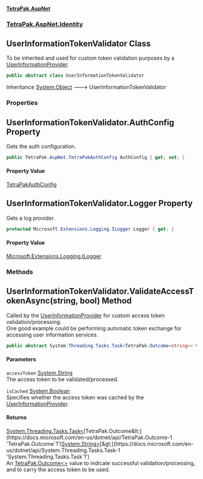 #### [TetraPak.AspNet](index.md 'index')
### [TetraPak.AspNet.Identity](TetraPak_AspNet_Identity.md 'TetraPak.AspNet.Identity')
## UserInformationTokenValidator Class
To be inherited and used for custom token validation purposes by a [UserInformationProvider](TetraPak_AspNet_Identity_UserInformationProvider.md 'TetraPak.AspNet.Identity.UserInformationProvider').  
```csharp
public abstract class UserInformationTokenValidator
```

Inheritance [System.Object](https://docs.microsoft.com/en-us/dotnet/api/System.Object 'System.Object') &#129106; UserInformationTokenValidator  
### Properties
<a name='TetraPak_AspNet_Identity_UserInformationTokenValidator_AuthConfig'></a>
## UserInformationTokenValidator.AuthConfig Property
Gets the auth configuration.  
```csharp
public TetraPak.AspNet.TetraPakAuthConfig AuthConfig { get; set; }
```
#### Property Value
[TetraPakAuthConfig](TetraPak_AspNet_TetraPakAuthConfig.md 'TetraPak.AspNet.TetraPakAuthConfig')
  
<a name='TetraPak_AspNet_Identity_UserInformationTokenValidator_Logger'></a>
## UserInformationTokenValidator.Logger Property
Gets a log provider.  
```csharp
protected Microsoft.Extensions.Logging.ILogger Logger { get; }
```
#### Property Value
[Microsoft.Extensions.Logging.ILogger](https://docs.microsoft.com/en-us/dotnet/api/Microsoft.Extensions.Logging.ILogger 'Microsoft.Extensions.Logging.ILogger')
  
### Methods
<a name='TetraPak_AspNet_Identity_UserInformationTokenValidator_ValidateAccessTokenAsync(string_bool)'></a>
## UserInformationTokenValidator.ValidateAccessTokenAsync(string, bool) Method
Called by the [UserInformationProvider](TetraPak_AspNet_Identity_UserInformationProvider.md 'TetraPak.AspNet.Identity.UserInformationProvider') for custom access token validation/processing.  
One good example could be performing automatic token exchange for accessing user information services.   
```csharp
public abstract System.Threading.Tasks.Task<TetraPak.Outcome<string>> ValidateAccessTokenAsync(string accessToken, bool isCached);
```
#### Parameters
<a name='TetraPak_AspNet_Identity_UserInformationTokenValidator_ValidateAccessTokenAsync(string_bool)_accessToken'></a>
`accessToken` [System.String](https://docs.microsoft.com/en-us/dotnet/api/System.String 'System.String')  
The access token to be validated/processed.  
  
<a name='TetraPak_AspNet_Identity_UserInformationTokenValidator_ValidateAccessTokenAsync(string_bool)_isCached'></a>
`isCached` [System.Boolean](https://docs.microsoft.com/en-us/dotnet/api/System.Boolean 'System.Boolean')  
Specifies whether the access token was cached by the [UserInformationProvider](TetraPak_AspNet_Identity_UserInformationProvider.md 'TetraPak.AspNet.Identity.UserInformationProvider').  
  
#### Returns
[System.Threading.Tasks.Task&lt;](https://docs.microsoft.com/en-us/dotnet/api/System.Threading.Tasks.Task-1 'System.Threading.Tasks.Task`1')[TetraPak.Outcome&lt;](https://docs.microsoft.com/en-us/dotnet/api/TetraPak.Outcome-1 'TetraPak.Outcome`1')[System.String](https://docs.microsoft.com/en-us/dotnet/api/System.String 'System.String')[&gt;](https://docs.microsoft.com/en-us/dotnet/api/TetraPak.Outcome-1 'TetraPak.Outcome`1')[&gt;](https://docs.microsoft.com/en-us/dotnet/api/System.Threading.Tasks.Task-1 'System.Threading.Tasks.Task`1')  
An [TetraPak.Outcome&lt;&gt;](https://docs.microsoft.com/en-us/dotnet/api/TetraPak.Outcome-1 'TetraPak.Outcome`1') value to indicate successful validation/processing,  
and to carry the access token to be used.  
  
